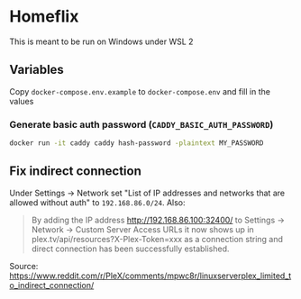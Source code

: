 # Homeflix

This is meant to be run on Windows under WSL 2

## Variables

Copy `docker-compose.env.example` to `docker-compose.env` and fill in the values

### Generate basic auth password (`CADDY_BASIC_AUTH_PASSWORD`)

```sh
docker run -it caddy caddy hash-password -plaintext MY_PASSWORD
```

## Fix indirect connection

Under Settings -> Network set "List of IP addresses and networks that are allowed without auth" to `192.168.86.0/24`. Also:

> By adding the IP address http://192.168.86.100:32400/ to Settings -> Network -> Custom Server Access URLs it now shows up in plex.tv/api/resources?X-Plex-Token=xxx as a connection string and direct connection has been successfully established.

Source: https://www.reddit.com/r/PleX/comments/mpwc8r/linuxserverplex_limited_to_indirect_connection/
